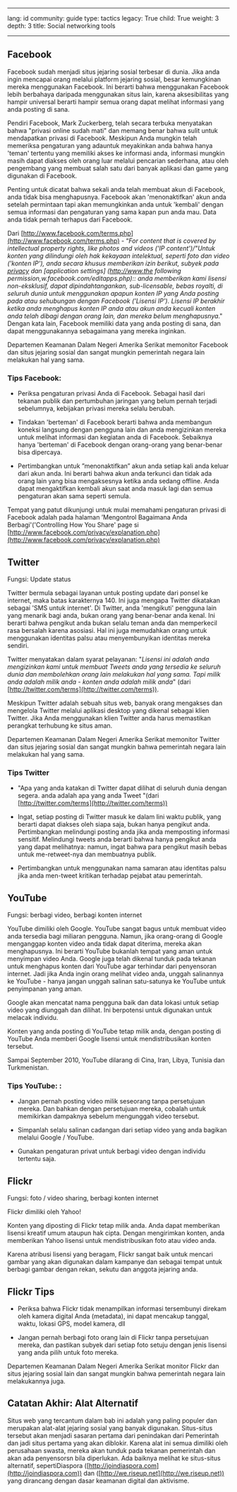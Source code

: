

---

lang: id
community: guide
type: tactics
legacy: True
child: True
weight: 3
depth: 3
title: Social networking tools

---

## Facebook ##

Facebook sudah menjadi situs jejaring sosial terbesar di dunia. Jika anda ingin mencapai orang melalui platform jejaring sosial, besar kemungkinan mereka menggunakan Facebook. Ini berarti bahwa menggunakan Facebook lebih berbahaya daripada menggunakan situs lain, karena aksesibilitas yang hampir universal berarti hampir semua orang dapat melihat informasi yang anda posting di sana. 

Pendiri Facebook, Mark Zuckerberg, telah secara terbuka menyatakan bahwa "privasi online sudah mati" dan memang benar bahwa sulit untuk mendapatkan privasi di Facebook. Meskipun Anda mungkin telah memeriksa pengaturan yang adauntuk meyakinkan anda bahwa hanya 'teman' tertentu yang memiliki akses ke informasi anda, informasi mungkin masih dapat diakses oleh orang luar melalui pencarian sederhana, atau oleh pengembang yang membuat salah satu dari banyak aplikasi dan game yang digunakan di Facebook. 

Penting  untuk dicatat bahwa sekali anda telah membuat akun di Facebook, anda tidak bisa menghapusnya. Facebook akan 'menonaktifkan' akun anda setelah permintaan tapi akan memungkinkan anda untuk 'kembali' dengan semua informasi dan pengaturan yang sama kapan pun anda mau. Data anda tidak pernah terhapus dari Facebook. 

Dari [http://www.facebook.com/terms.php](http://www.facebook.com/terms.php) - “*For content that is covered by intellectual property rights, like photos and videos ('IP content')/"Untuk konten yang dilindungi oleh hak kekayaan intelektual, seperti foto dan video ('konten IP'), anda secara khusus memberikan izin berikut, subyek pada [privacy](http://www.facebook.com/privacy/) dan  [application settings]  (http://www.the following permission,w.facebook.com/editapps.php):: anda memberikan kami lisensi non-eksklusif, dapat dipindahtangankan, sub-licensable, bebas royalti, di seluruh dunia untuk menggunakan apapun konten IP yang Anda posting pada atau sehubungan dengan Facebook ('Lisensi IP'). Lisensi IP berakhir ketika anda menghapus konten IP anda atau akun anda kecuali konten anda telah dibagi dengan orang lain, dan mereka belum menghapusnya*." Dengan kata lain, Facebook memiliki data yang anda posting di sana, dan dapat menggunakannya sebagaimana yang mereka inginkan. 

Departemen Keamanan Dalam Negeri Amerika Serikat memonitor Facebook dan situs jejaring sosial dan sangat mungkin pemerintah negara lain melakukan hal yang sama. 

### Tips Facebook: ###

* Periksa pengaturan privasi Anda di Facebook. Sebagai hasil dari tekanan publik dan pertumbuhan jaringan yang belum pernah terjadi sebelumnya, kebijakan privasi mereka selalu berubah. 

* Tindakan 'berteman' di Facebook berarti bahwa anda membangun koneksi langsung dengan pengguna lain dan anda mengizinkan mereka untuk melihat informasi dan kegiatan anda di Facebook. Sebaiknya hanya 'berteman' di Facebook dengan orang-orang yang benar-benar bisa dipercaya. 

* Pertimbangkan untuk ”menonaktifkan” akun anda setiap kali anda keluar dari akun anda. Ini berarti bahwa akun anda terkunci dan tidak ada orang lain yang bisa mengaksesnya ketika anda sedang offline. Anda dapat mengaktifkan kembali akun saat anda masuk lagi dan semua pengaturan akan sama seperti semula. 

Tempat yang patut dikunjungi untuk mulai memahami pengaturan privasi di Facebook adalah pada halaman ’Mengontrol Bagaimana Anda Berbagi'('Controlling How You Share' page si [http://www.facebook.com/privacy/explanation.php](http://www.facebook.com/privacy/explanation.php)
 
## Twitter ##

Fungsi: Update status

Twitter bermula sebagai layanan untuk posting update dari ponsel ke internet, maka batas karakternya 140. Ini juga mengapa Twitter dikatakan sebagai 'SMS untuk internet'. Di Twitter, anda 'mengikuti' pengguna lain yang menarik bagi anda, bukan orang yang benar-benar anda kenal. Ini berarti bahwa pengikut anda bukan selalu teman anda dan memperkecil rasa bersalah karena asosiasi. Hal ini juga memudahkan orang untuk menggunakan identitas palsu atau menyembunyikan identitas mereka sendiri.

Twitter menyatakan dalam syarat pelayanan: "*Lisensi ini adalah anda mengizinkan kami untuk membuat Tweets anda yang tersedia ke seluruh dunia dan membolehkan orang lain melakukan hal yang sama. Tapi milik anda adalah milik anda - konten anda adalah milik anda*" (dari [http://twitter.com/terms](http://twitter.com/terms)).  

Meskipun Twitter adalah sebuah situs web, banyak orang mengakses dan mengelola Twitter melalui aplikasi desktop yang dikenal sebagai klien Twitter. Jika Anda menggunakan klien Twitter anda harus memastikan perangkat terhubung ke situs aman. 

Departemen Keamanan Dalam Negeri Amerika Serikat memonitor Twitter dan situs jejaring sosial dan sangat mungkin bahwa pemerintah negara lain melakukan hal yang sama.  

### Tips Twitter ###

* "Apa yang anda katakan di Twitter dapat dilihat di seluruh dunia dengan segera. anda adalah apa yang anda Tweet "(dari [http://twitter.com/terms](http://twitter.com/terms))

* Ingat, setiap posting di Twitter masuk ke dalam lini waktu publik, yang berarti dapat diakses oleh siapa saja, bukan hanya pengikut anda. Pertimbangkan melindungi posting anda jika anda memposting informasi sensitif. Melindungi tweets anda berarti bahwa hanya pengikut anda yang dapat melihatnya: namun, ingat bahwa para pengikut masih bebas untuk me-retweet-nya dan membuatnya publik. 

* Pertimbangkan untuk menggunakan nama samaran atau identitas palsu jika anda men-tweet kritikan terhadap pejabat atau pemerintah. 

## YouTube ##

Fungsi: berbagi video, berbagi konten internet 

YouTube dimiliki oleh Google. YouTube sangat bagus untuk membuat video anda tersedia bagi miliaran pengguna. Namun, jika orang-orang di Google menganggap konten video anda tidak dapat diterima, mereka akan menghapusnya. Ini berarti YouTube bukanlah tempat yang aman untuk menyimpan video Anda. Google juga telah dikenal tunduk pada tekanan untuk menghapus konten dari YouTube agar terhindar dari penyensoran internet. Jadi jika Anda ingin orang melihat video anda, unggah salinannya ke YouTube - hanya jangan unggah salinan satu-satunya ke YouTube untuk penyimpanan yang aman.

Google akan mencatat nama pengguna baik dan data lokasi untuk setiap video yang diunggah dan dilihat. Ini berpotensi untuk digunakan untuk melacak individu.  

Konten yang anda posting di YouTube tetap milik anda, dengan posting di YouTube Anda memberi Google lisensi untuk mendistribusikan konten tersebut. 

Sampai September 2010, YouTube dilarang di Cina, Iran, Libya, Tunisia dan Turkmenistan.

### Tips YouTube: : ###

* Jangan pernah posting video milik seseorang tanpa persetujuan mereka. Dan bahkan dengan persetujuan mereka, cobalah untuk memikirkan dampaknya sebelum mengunggah video tersebut.

* Simpanlah selalu salinan cadangan dari setiap video yang anda bagikan melalui Google / YouTube. 

* Gunakan pengaturan privat untuk berbagi video dengan individu tertentu saja. 

## Flickr ##

Fungsi: foto / video sharing, berbagi konten internet 

Flickr dimiliki oleh Yahoo! 

Konten yang diposting di Flickr tetap milik anda. Anda dapat memberikan lisensi kreatif umum ataupun hak cipta. Dengan mengirimkan konten, anda memberikan Yahoo lisensi untuk mendistribusikan foto atau video anda. 

Karena atribusi lisensi yang beragam, Flickr sangat baik untuk mencari gambar yang akan digunakan dalam kampanye dan sebagai tempat untuk berbagi gambar dengan rekan, sekutu dan anggota jejaring anda. 

## Flickr Tips ##

* Periksa bahwa Flickr tidak menampilkan informasi tersembunyi direkam oleh kamera digital Anda (metadata), ini dapat mencakup tanggal, waktu, lokasi GPS, model kamera, dll 
 
* Jangan pernah berbagi foto orang lain di Flickr tanpa persetujuan mereka, dan pastikan subyek dari setiap foto setuju dengan jenis lisensi yang anda pilih untuk foto mereka. 

Departemen Keamanan Dalam Negeri Amerika Serikat monitor Flickr dan situs jejaring sosial lain dan sangat mungkin bahwa pemerintah negara lain melakukannya juga. 

## Catatan Akhir: Alat Alternatif  ##

Situs web yang tercantum dalam bab ini adalah yang paling populer dan merupakan alat-alat jejaring sosial yang banyak digunakan. Situs-situs tersebut akan menjadi sasaran pertama dari penindakan dari Pemerintah dan jadi situs pertama yang akan diblokir. Karena alat ini semua dimiliki oleh perusahaan swasta, mereka akan tunduk pada tekanan pemerintah dan akan ada penyensorsn bila diperlukan. Ada baiknya melihat ke situs-situs  alternatif, sepertiDiaspora ([http://joindiaspora.com](http://joindiaspora.com)) dan ([http://we.riseup.net](http://we.riseup.net)) yang dirancang dengan dasar keamanan digital dan aktivisme. 

